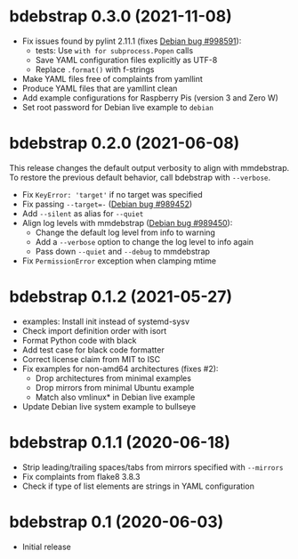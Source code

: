 bdebstrap 0.3.0 (2021-11-08)
============================

* Fix issues found by pylint 2.11.1
  (fixes [Debian bug #998591](https://bugs.debian.org/998591)):
  * tests: Use `with for subprocess.Popen` calls
  * Save YAML configuration files explicitly as UTF-8
  * Replace `.format()` with f-strings
* Make YAML files free of complaints from yamllint
* Produce YAML files that are yamllint clean
* Add example configurations for Raspberry Pis (version 3 and Zero W)
* Set root password for Debian live example to `debian`

bdebstrap 0.2.0 (2021-06-08)
============================

This release changes the default output verbosity to align with mmdebstrap. To
restore the previous default behavior, call bdebstrap with `--verbose`.

* Fix `KeyError: 'target'` if no target was specified
* Fix passing `--target=-` ([Debian bug #989452](https://bugs.debian.org/989452))
* Add `--silent` as alias for `--quiet`
* Align log levels with mmdebstrap ([Debian bug #989450](https://bugs.debian.org/989450)):
  * Change the default log level from info to warning
  * Add a `--verbose` option to change the log level to info again
  * Pass down `--quiet` and `--debug` to mmdebstrap
* Fix `PermissionError` exception when clamping mtime

bdebstrap 0.1.2 (2021-05-27)
============================

* examples: Install init instead of systemd-sysv
* Check import definition order with isort
* Format Python code with black
* Add test case for black code formatter
* Correct license claim from MIT to ISC
* Fix examples for non-amd64 architectures (fixes #2):
  * Drop architectures from minimal examples
  * Drop mirrors from minimal Ubuntu example
  * Match also vmlinux* in Debian live example
* Update Debian live system example to bullseye

bdebstrap 0.1.1 (2020-06-18)
============================

* Strip leading/trailing spaces/tabs from mirrors specified with `--mirrors`
* Fix complaints from flake8 3.8.3
* Check if type of list elements are strings in YAML configuration

bdebstrap 0.1 (2020-06-03)
==========================

* Initial release
